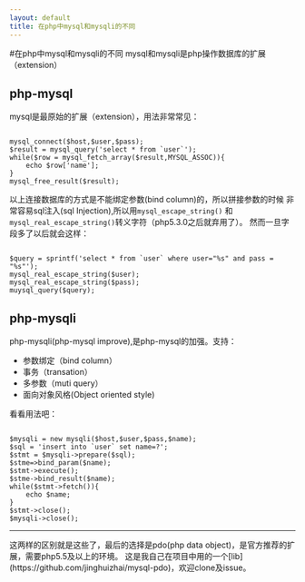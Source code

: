 ```yaml
---
layout: default
title: 在php中mysql和mysqli的不同
---
```

#在php中mysql和mysqli的不同
mysql和mysqli是php操作数据库的扩展（extension）
<h2>php-mysql</h2>
mysql是最原始的扩展（extension），用法非常常见：
<pre><code>
mysql_connect($host,$user,$pass);
$result = mysql_query('select * from `user`');
while($row = mysql_fetch_array($result,MYSQL_ASSOC)){
	echo $row['name'];
}
mysql_free_result($result);
</code></pre>
以上连接数据库的方式是不能绑定参数(bind column)的，所以拼接参数的时候
非常容易sql注入(sql Injection),所以用<code>mysql_escape_string()</code>
和<code>mysql_real_escape_string()</code>转义字符（php5.3.0之后就弃用了）。
然而一旦字段多了以后就会这样：
<pre><code>
$query = sprintf('select * from `user` where user="%s" and pass = "%s"');
mysql_real_escape_string($user);
mysql_real_escape_string($pass);
muysql_query($query);
</code></pre>
<h2>php-mysqli</h2>
php-mysqli(php-mysql improve),是php-mysql的加强。支持：
<ul>
	<li>参数绑定（bind column）</li>
	<li>事务（transation）</li>
	<li>多参数（muti query）</li>
	<li>面向对象风格(Object oriented style)</li>
</ul>
看看用法吧：
<pre><code>
$mysqli = new mysqli($host,$user,$pass,$name);
$sql = 'insert into `user` set name=?';
$stmt = $mysqli->prepare($sql);
$stme=>bind_param($name);
$stmt->execute();
$stme->bind_result($name);
while($stmt->fetch()){
	echo $name;
}
$stmt->close();
$mysqli->close();
</code></pre>
<hr/>
这两样的区别就是这些了，最后的选择是pdo(php data object)，是官方推荐的扩展，需要php5.5及以上的环境。
这是我自己在项目中用的一个[lib](https://github.com/jinghuizhai/mysql-pdo)，欢迎clone及issue。